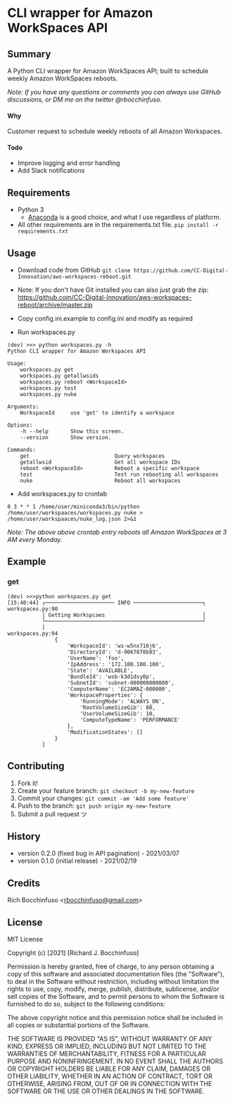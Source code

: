 # CLI wrapper for Amazon WorkSpaces API 

## Summary
A Python CLI wrapper for Amazon WorkSpaces API; built to schedule weekly Amazon WorkSpaces reboots.

_Note: If you have any questions or comments you can always use GitHub discussions, or DM me on the twitter @rbocchinfuso._

#### Why
Customer request to schedule weekly reboots of all Amazon Workspaces.

#### Todo
- Improve logging and error handling
- Add Slack notifications

## Requirements
- Python 3
	- [Anaconda](https://www.anaconda.com/products/individual) is a good choice, and what I use regardless of platform.
- All other requirements are in the requirements.txt file.
```pip install -r requirements.txt```

## Usage
- Download code from GitHub
```git clone https://github.com/CC-Digital-Innovation/aws-workspaces-reboot.git```
- Note:  If you don't have Git installed you can also just grab the zip:
https://github.com/CC-Digital-Innovation/aws-workspaces-reboot/archive/master.zip

- Copy config.ini.example to config.ini and modify as required

- Run workspaces.py
```
(dev) >>> python workspaces.py -h
Python CLI wrapper for Amazon Workspaces API

Usage:
    workspaces.py get
    workspaces.py getallwsids
    workspaces.py reboot <WorkspaceId>
    workspaces.py test
    workspaces.py nuke

Arguments:
    WorkspaceId     use 'get' to identify a workspace

Options:
    -h --help       Show this screen.
    --version       Show version.

Commands:
    get                           Query workspaces
    getallwsid                    Get all workspace IDs
    reboot <WorkspaceId>          Reboot a specific workspace
    test                          Test run rebooting all workspaces
    nuke                          Reboot all workspaces

```

- Add workspaces.py to crontab
```
0 3 * * 1 /home/user/miniconda3/bin/python /home/user/workspaaces/workspaces.py nuke > /home/user/workspaaces/nuke_log.json 2>&1
```
_Note: The above above crontab entry reboots all Amazon WorkSpaces at 3 AM every Monday._

## Example

### get
```
(dev) >>>python workspaces.py get
[15:40:44] ┌────────────────────── INFO ──────────────────────┐ workspaces.py:90
           │ Getting Workspcaes                               │
           └──────────────────────────────────────────────────┘
           [                                                                                           workspaces.py:94
               {
                   'WorkspaceId': 'ws-w5nx716j6',
                   'DirectoryId': 'd-9067078b83',
                   'UserName': 'foo',
                   'IpAddress': '172.100.100.100',
                   'State': 'AVAILABLE',
                   'BundleId': 'wsb-k3d1dsy0p',
                   'SubnetId': 'subnet-000000000000',
                   'ComputerName': 'EC2AMAZ-000000',
                   'WorkspaceProperties': {
                       'RunningMode': 'ALWAYS_ON',
                       'RootVolumeSizeGib': 80,
                       'UserVolumeSizeGib': 10,
                       'ComputeTypeName': 'PERFORMANCE'
                   },
                   'ModificationStates': []
               }
		   ]
```

## Contributing
1. Fork it!
2. Create your feature branch: `git checkout -b my-new-feature`
3. Commit your changes: `git commit -am 'Add some feature'`
4. Push to the branch: `git push origin my-new-feature`
5. Submit a pull request ツ

## History
-  version 0.2.0 (fixed bug in API pagination) - 2021/03/07
-  version 0.1.0 (initial release) - 2021/02/19

## Credits
Rich Bocchinfuso <<rbocchinfuso@gmail.com>>

## License	
MIT License

Copyright (c) [2021] [Richard J. Bocchinfuso]

Permission is hereby granted, free of charge, to any person obtaining a copy of this software and associated documentation files (the "Software"), to deal in the Software without restriction, including without limitation the rights to use, copy, modify, merge, publish, distribute, sublicense, and/or sell copies of the Software, and to permit persons to whom the Software is furnished to do so, subject to the following conditions:

The above copyright notice and this permission notice shall be included in all copies or substantial portions of the Software.

THE SOFTWARE IS PROVIDED "AS IS", WITHOUT WARRANTY OF ANY KIND, EXPRESS OR IMPLIED, INCLUDING BUT NOT LIMITED TO THE WARRANTIES OF MERCHANTABILITY, FITNESS FOR A PARTICULAR PURPOSE AND NONINFRINGEMENT. IN NO EVENT SHALL THE AUTHORS OR COPYRIGHT HOLDERS BE LIABLE FOR ANY CLAIM, DAMAGES OR OTHER LIABILITY, WHETHER IN AN ACTION OF CONTRACT, TORT OR OTHERWISE, ARISING FROM, OUT OF OR IN CONNECTION WITH THE SOFTWARE OR THE USE OR OTHER DEALINGS IN THE SOFTWARE.